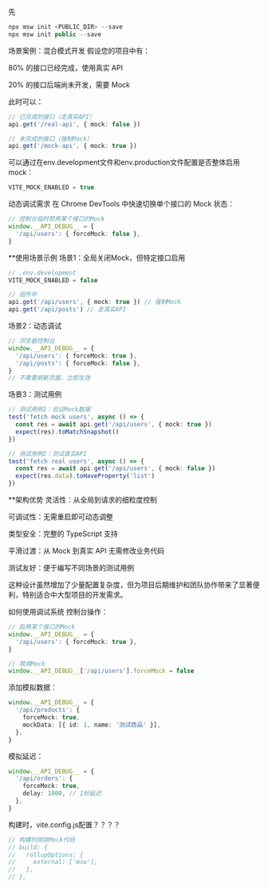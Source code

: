 先

```typescript
npx msw init <PUBLIC_DIR> --save
npx msw init public --save
```

场景案例：混合模式开发
假设您的项目中有：

80% 的接口已经完成，使用真实 API

20% 的接口后端尚未开发，需要 Mock

此时可以：

```typescript
// 已完成的接口（走真实API）
api.get('/real-api', { mock: false })

// 未完成的接口（强制Mock）
api.get('/mock-api', { mock: true })
```

可以通过在env.development文件和env.production文件配置是否整体启用mock：

```typescript
VITE_MOCK_ENABLED = true
```

动态调试需求
在 Chrome DevTools 中快速切换单个接口的 Mock 状态：

```typescript
// 控制台临时禁用某个接口的Mock
window.__API_DEBUG__ = {
  '/api/users': { forceMock: false },
}
```

\*\*使用场景示例
场景1：全局关闭Mock，但特定接口启用

```typescript
// .env.development
VITE_MOCK_ENABLED = false

// 组件中
api.get('/api/users', { mock: true }) // 强制Mock
api.get('/api/posts') // 走真实API
```

场景2：动态调试

```typescript
// 浏览器控制台
window.__API_DEBUG__ = {
  '/api/users': { forceMock: true },
  '/api/posts': { forceMock: false },
}
// 不需要刷新页面，立即生效
```

场景3：测试用例

```typescript
// 测试用例1：验证Mock数据
test('fetch mock users', async () => {
  const res = await api.get('/api/users', { mock: true })
  expect(res).toMatchSnapshot()
})

// 测试用例2：测试真实API
test('fetch real users', async () => {
  const res = await api.get('/api/users', { mock: false })
  expect(res.data).toHaveProperty('list')
})
```

\*\*架构优势
灵活性：从全局到请求的细粒度控制

可调试性：无需重启即可动态调整

类型安全：完整的 TypeScript 支持

平滑过渡：从 Mock 到真实 API 无需修改业务代码

测试友好：便于编写不同场景的测试用例

这种设计虽然增加了少量配置复杂度，但为项目后期维护和团队协作带来了显著便利，特别适合中大型项目的开发需求。

如何使用调试系统
控制台操作：

```typescript
// 启用某个接口的Mock
window.__API_DEBUG__ = {
  '/api/users': { forceMock: true },
}

// 禁用Mock
window.__API_DEBUG__['/api/users'].forceMock = false
```

添加模拟数据：

```typescript
window.__API_DEBUG__ = {
  '/api/products': {
    forceMock: true,
    mockData: [{ id: 1, name: '测试商品' }],
  },
}
```

模拟延迟：

```typescript
window.__API_DEBUG__ = {
  '/api/orders': {
    forceMock: true,
    delay: 1000, // 1秒延迟
  },
}
```

构建时，vite.config.js配置？？？？

```typescript
// 构建时排除Mock代码
// build: {
//   rollupOptions: {
//     external: ['msw'],
//   },
// },
```
